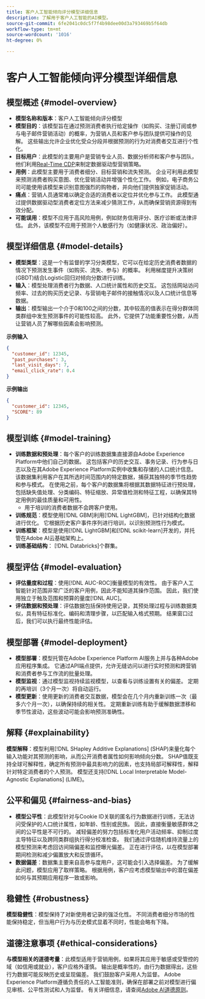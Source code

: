 ```yaml
---
title: 客户人工智能倾向评分模型详细信息
description: 了解用于客户人工智能的AI模型。
source-git-commit: 6fe2041c0dc5f7f4b98dee00d3a793469b5f64db
workflow-type: tm+mt
source-wordcount: '1016'
ht-degree: 0%

---
```


# 客户人工智能倾向评分模型详细信息

## 模型概述 {#model-overview}

* **模型名称和版本**：客户人工智能倾向评分模型
* **模型目的**：该模型旨在通过预测消费者执行给定操作（如购买、注册订阅或参与电子邮件营销活动）的概率，为营销人员和客户参与团队提供可操作的见解。 这些输出允许企业优化受众分段并根据预测的行为对消费者交互进行个性化。
* **目标用户**：此模型的主要用户是营销专业人员、数据分析师和客户参与团队，他们利用[Real-Time CDP](../../rtcdp/home.md)来制定数据驱动型营销策略。
* **用例**：此模型主要用于消费者细分、目标营销和流失预测。 企业可利用此模型来预测消费者购买意图、优化营销活动并增强个性化工作。 例如，电子商务公司可能使用该模型来识别意图强烈的购物者，并向他们提供独家促销活动。
* **痛点**：营销人员通常难以确定合适的消费者以定位并优化参与工作。 此模型通过提供数据驱动型消费者定位方法来减少猜测工作，从而确保营销资源得到有效分配。
* **可能误用**：模型不应用于高风险用例，例如财务信用评分、医疗诊断或法律评估。 此外，该模型不应用于预测个人敏感行为（如健康状况、政治偏好）。

## 模型详细信息 {#model-details}

* **模型类型**：这是一个有监督的学习分类模型，它可以在给定历史消费者数据的情况下预测发生事件（如购买、流失、参与）的概率。 利用梯度提升决策树(GBDT)结合Logistic回归对倾向分数进行训练。
* **输入**：模型处理消费者行为数据、人口统计属性和历史交互。 这包括网站访问频率、过去的购买历史记录、与营销电子邮件的接触情况以及人口统计信息等数据。
* **输出**：模型输出一个介于0和100之间的分数，其中较高的值表示在得分群体同类群组中发生预测事件的可能性较高。 此外，它提供了功能重要性分数，从而让营销人员了解哪些因素会影响预测。

**示例输入**

```json
{ 
  "customer_id": 12345, 
  "past_purchases": 3, 
  "last_visit_days": 7,
  "email_click_rate": 0.4 
}
```

**示例输出**

```json
{ 
  "customer_id": 12345,
  "SCORE": 89 
}
```

## 模型训练 {#model-training}

* **训练数据和预处理**：每个客户的训练数据集直接源自Adobe Experience Platform中他们自己的数据。 这包括客户的历史交互、事务记录、行为参与日志以及在其Adobe Experience Platform实例中收集和存储的人口统计信息。 该数据集利用客户在其所选时间范围内的特定数据，捕获其独特的季节性趋势和参与模式。 在使用之前，每个客户的数据集将根据其数据特征进行预处理，包括缺失值处理、分类编码、特征缩放、异常值检测和特征工程，以确保其特定用例的最佳质量和可用性。
   * 用于培训的消费者数据不会跨客户使用。
* **训练规范**：模型使用[!DNL GBM]利用[!DNL LightGBM]，已针对结构化数据进行优化。 它根据历史客户事件序列进行培训，以识别预测性行为模式。
* **训练框架**：模型是使用[!DNL LightGBM]和[!DNL scikit-learn]开发的，并托管在Adobe AI云基础架构上。
* **训练基础结构**： [!DNL Databricks]个群集。

## 模型评估 {#model-evaluation}

* **评估量度和过程**：使用[!DNL AUC-ROC]衡量模型的有效性。 由于客户人工智能针对范围非常广泛的客户用例，因此不能知道其操作范围。 因此，我们使用独立于触及范围和预算的量度[!DNL AUC]。
* **评估数据和预处理**：评估数据包括保持使用记录，其预处理过程与训练数据类似，具有特征标准化、编码和清理步骤，以匹配输入格式预期。 结果窗口过后，我们可以执行最终性能评估。

## 模型部署 {#model-deployment}

* **模型部署**：模型托管在Adobe Experience Platform AI服务上并与各种Adobe应用程序集成。 它通过API端点提供，允许无缝访问以进行实时预测和跨营销和消费者参与工作流的批量处理。
* **模型监视**：通过模型监视持续监视模型，以查看与训练设置有关的偏差。 定期的再培训（3个月一次）将自动运行。
* **模型更新**：使用更新的消费者交互数据，模型会在几个月内重新训练一次（最多六个月一次），以确保持续的相关性。 定期重新训练有助于缓解数据漂移和季节性波动，这些波动可能会影响预测准确性。

## 解释 {#explainability}

**模型解释**：模型利用[!DNL SHapley Additive Explanations] (SHAP)来量化每个输入功能对其预测的影响，从而公开消费者属性如何影响倾向分数。 SHAP值既支持全球可解释性，确定所有预测中最具影响力的因素，也支持局部可解释性，解释针对特定消费者的个人预测。 模型还支持[!DNL Local Interpretable Model-Agnostic Explanations] (LIME)。

## 公平和偏见 {#fairness-and-bias}

* **模型公平性**：此模型针对与Cookie ID关联的匿名行为数据进行训练，无法访问受保护的人口统计属性，如年龄、性别或民族。 因此，直接衡量敏感群体之间的公平性是不可行的。 减轻偏差的努力包括标准化用户活动频率、抑制过度主导特征以及跨同类群组执行得分校准检查。 我们通过评估随机维持流量上的模型预测来考虑回访间隔偏差和监控曝光偏差。 正在进行评估，以在模型部署期间检测和减少偏置放大和反馈循环。
* **数据偏差**：数据集主要来自高参与度用户，这可能会引入选择偏差。 为了缓解此问题，模型应用了取样策略。 根据用例，客户应考虑模型输出中的潜在偏差如何与其预期应用程序一致或影响。

## 稳健性 {#robustness}

**模型稳健性**：模型保持了对新使用者记录的强泛化性。 不同消费者细分市场的性能保持稳定，但当用户行为与历史模式显着不同时，性能会略有下降。

## 道德注意事项 {#ethical-considerations}

**与模型相关的道德考量**：此模型适用于营销用例，如果将其应用于敏感或受管控的域（如信用或就业），客户应格外谨慎。 输出是概率性的，由行为数据得出，这些行为数据可能反映历史或呈现偏差。 我们鼓励客户采用人为监督。 Adobe Experience Platform遵循负责任的人工智能准则，确保在部署之前对模型进行偏见审核、公平性测试和人为监督。 有关详细信息，请查阅[Adobe AI道德原则](https://www.adobe.com/content/dam/cc/en/ai-ethics/pdfs/Adobe-AI-Ethics-Principles.pdf?msockid=0d85c8269eb36f0801d0ddb49fd16ebc)。
